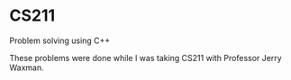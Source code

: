 # CS211
Problem solving using C++

These problems were done while I was taking CS211 with Professor Jerry Waxman.
